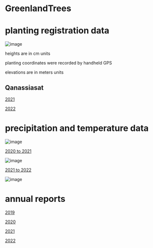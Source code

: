 # GreenlandTrees


# planting registration data

![image](https://github.com/jasonebox/GreenlandTrees/assets/32133350/a0238f1b-c165-4fb9-bb58-9976b387ffa2)

heights are in cm units

planting coordinates were recorded by handheld GPS

elevations are in meters units

## Qanassiasat

[2021](./geodata/2021_Qanassiasat_GreenlandTrees.csv)

[2022](./geodata/2022_Qanassiasat_GreenlandTrees.csv)

# precipitation and temperature data

![image](https://github.com/jasonebox/GreenlandTrees/assets/32133350/d432085f-a20a-4b00-88ad-982873e0e12a)

[2020 to 2021](./precipitation_temperature_gauge/QANASIASSAT_UTC_2020-2021.csv)

![image](https://github.com/jasonebox/GreenlandTrees/assets/32133350/c338c4a8-088d-4cd6-bce8-a3508a21ab80)

[2021 to 2022](./precipitation_temperature_gauge/QANASIASSAT_UTC_2021-2022.csv)

![image](https://github.com/jasonebox/GreenlandTrees/assets/32133350/4737e4e4-d3eb-4185-a7f9-ea576f0b6692)

# annual reports

[2019](./annual_reports/field_report_Greenland_Trees_2019.pdf)

[2020](./annual_reports/field_report_Greenland_Trees_2020.pdf)

[2021](./annual_reports/field_report_Greenland_Trees_2021.pdf)

[2022](./annual_reports/field_report_Greenland_Trees_2022.pdf)
